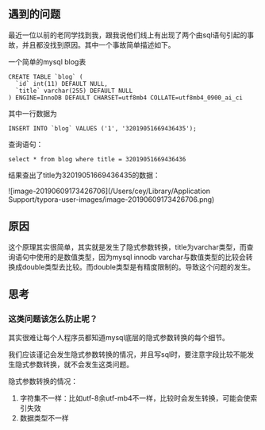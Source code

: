## 遇到的问题

最近一位以前的老同学找到我，跟我说他们线上有出现了两个由sql语句引起的事故，并且都没找到原因。其中一个事故简单描述如下。

一个简单的mysql blog表

```
CREATE TABLE `blog` (
  `id` int(11) DEFAULT NULL,
  `title` varchar(255) DEFAULT NULL
) ENGINE=InnoDB DEFAULT CHARSET=utf8mb4 COLLATE=utf8mb4_0900_ai_ci
```

其中一行数据为

```
INSERT INTO `blog` VALUES ('1', '32019051669436435');
```

查询语句：

```
select * from blog where title = 32019051669436436 
```

结果查出了title为32019051669436435的数据：

![image-20190609173426706](/Users/cey/Library/Application Support/typora-user-images/image-20190609173426706.png)

## 原因

这个原理其实很简单，其实就是发生了隐式参数转换，title为varchar类型，而查询语句中使用的是数值类型，因为mysql innodb varchar与数值类型的比较会转换成double类型去比较。而double类型是有精度限制的。导致这个问题的发生。

## 思考

### 这类问题该怎么防止呢？

其实很难让每个人程序员都知道mysql底层的隐式参数转换的每个细节。

我们应该谨记会发生隐式参数转换的情况，并且写sql时，要注意字段比较不能发生隐式参数转换，就不会发生这类问题。

隐式参数转换的情况：

1. 字符集不一样：比如utf-8余utf-mb4不一样，比较时会发生转换，可能会使索引失效
2. 数据类型不一样